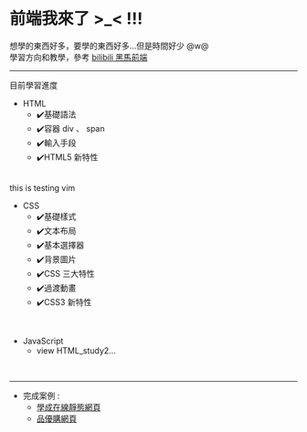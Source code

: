 # 前端我來了 >_< !!!
想學的東西好多，要學的東西好多...但是時間好少 @w@ <br>
學習方向和教學，參考 [bilibili 黑馬前端](https://space.bilibili.com/415434293)</p>

---

目前學習進度<br>

* HTML 
  - ✔️基礎語法
  - ✔️容器 div 、 span
  - ✔️輸入手段
  - ✔️HTML5 新特性
<br>
    this is testing vim

* CSS
  - ✔️基礎樣式
  - ✔️文本布局
  - ✔️基本選擇器
  - ✔️背景圖片
  - ✔️CSS 三大特性
  - ✔️過渡動畫
  - ✔️CSS3 新特性
<br>

* JavaScript
  - view HTML_study2...
<br>

---

* 完成案例 : 
  - [學成在線靜態網頁](https://github.com/sakura0711/HTML_study1/tree/main/%E5%A4%A7%E5%9E%8B%E6%A1%88%E4%BE%8B-%E5%AD%B8%E6%88%90%E5%9C%A8%E7%B7%9A)
  - [品優購網頁](https://github.com/sakura0711/HTML_study1/tree/main/%E5%A4%A7%E5%9E%8B%E6%A1%88%E4%BE%8B-%E5%93%81%E5%84%AA%E8%B3%BC%E7%B6%B2%E7%AB%99)
